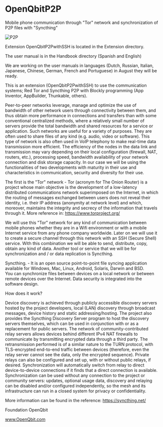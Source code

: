 # OpenQbitP2P
Mobile phone communication through "Tor" network and synchronization of P2P files with "Syncthing"

![P2P](https://user-images.githubusercontent.com/60530547/89117654-207bef80-d465-11ea-85d4-1114ba89bbe0.png)


Extension OpenQbitP2PwithSSH is located in the Extension directory.

The user manual is in the Handbook directory (Spanish and English)

We are working on the user manuals in languages ​​(Dutch, Russian, Italian, Japanese, Chinese, German, French and Portuguese) in August they will be ready.

This is an extension (OpenQbitP2PwithSSH) to use the communication systems; Red Tor and Syncthing P2P with Blockly programming (App Inventor, AppBuilder, Thunkable, others).

Peer-to-peer networks leverage, manage and optimize the use of bandwidth of other network users through connectivity between them, and thus obtain more performance in connections and transfers than with some conventional centralized methods, where a relatively small number of servers provide the total bandwidth and shared resources for a service or application. 
Such networks are useful for a variety of purposes. They are often used to share files of any kind (e.g. audio, video or software). This type of network is also often used in VoIP telephony to make real-time data transmission more efficient. 
The efficiency of the nodes in the data link and transmission may vary depending on their local configuration (firewall, NAT, routers, etc.), processing speed, bandwidth availability of your network connection and disk storage capacity. 
In our case we will be using the functionalities of two developments with maturity in their use and characteristics in communication, security and diversity for their use.

The first is the "Tor" network - Tor (acronym for The Onion Router) is a project whose main objective is the development of a low-latency distributed communications network superimposed on the Internet, in which the routing of messages exchanged between users does not reveal their identity, i.e. their IP address (anonymity at network level) and which, moreover, maintains the integrity and secrecy of the information that travels through it.
More reference in: https://www.torproject.org/

We will use this "Tor" network for any kind of communication between mobile phones whether they are in a Wifi environment or with a mobile Internet service from any phone company worldwide. Later on we will use it to create a secure channel through this network with an SSH (Secure Shell) service. With this combination we will be able to send, distribute, copy, obtain any kind of data.
Another tool or service that we will be for synchronization and / or data replication is Syncthing.

Syncthing. - It is an open source point-to-point file syncing application available for Windows, Mac, Linux, Android, Solaris, Darwin and BSD.  
You can synchronize files between devices on a local network or between remote devices over the Internet. Data security is integrated into the software design.

How does it work?

Device discovery is achieved through publicly accessible discovery servers hosted by the project developers, local (LAN) discovery through broadcast messages, device history and static addressing/hosting. The project also provides the Syncthing Discovery Server program to host the discovery servers themselves, which can be used in conjunction with or as a replacement for public servers.
The network of community-contributed relay servers allows devices behind different IPv4 NAT firewalls to communicate by transmitting encrypted data through a third party. The retransmission performed is of a similar nature to the TURN protocol, with TLS-encrypted end-to-end traffic between devices (therefore, even the relay server cannot see the data, only the encrypted sequence). Private relays can also be configured and set up, with or without public relays, if desired. Synchronization will automatically switch from relay to direct device-to-device connections if it finds that a direct connection is available.
Synchronization can be used without any connection to the project or community servers: updates, optional usage data, discovery and relaying can be disabled and/or configured independently, so the mesh and its infrastructure can run in a closed system for privacy or confidentiality.

More information can be found in the reference: https://syncthing.net/

Foundation OpenQbit

www.OpenQbit.com
